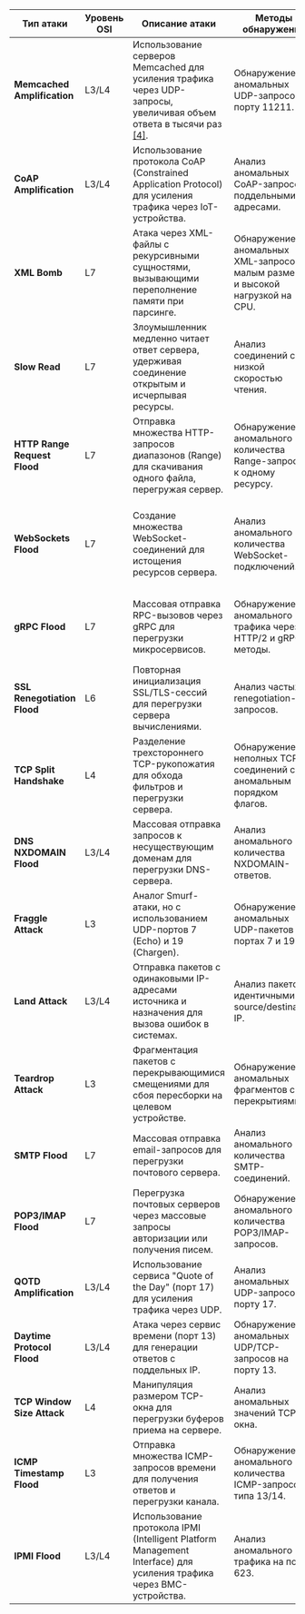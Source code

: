 | Тип атаки | Уровень OSI | Описание атаки | Методы обнаружения | Методы предотвращения | Источник |
|---|---|---|---|---|---|
| **Memcached Amplification** | L3/L4 | Использование серверов Memcached для усиления трафика через UDP-запросы, увеличивая объем ответа в тысячи раз [[4]](https://example.com ). | Обнаружение аномальных UDP-запросов к порту 11211. | Блокировка внешнего доступа к Memcached; ограничение скорости запросов. | — |
| **CoAP Amplification** | L3/L4 | Использование протокола CoAP (Constrained Application Protocol) для усиления трафика через IoT-устройства. | Анализ аномальных CoAP-запросов с поддельными IP-адресами. | Отключение ненужных CoAP-сервисов; фильтрация трафика. | — |
| **XML Bomb** | L7 | Атака через XML-файлы с рекурсивными сущностями, вызывающими переполнение памяти при парсинге. | Обнаружение аномальных XML-запросов с малым размером и высокой нагрузкой на CPU. | Отключение обработки DTD (Document Type Definitions); использование парсеров с защитой от XXE. | — |
| **Slow Read** | L7 | Злоумышленник медленно читает ответ сервера, удерживая соединение открытым и исчерпывая ресурсы. | Анализ соединений с низкой скоростью чтения. | Ограничение времени жизни соединения; снижение скорости ответа при подозрении на атаку. | — |
| **HTTP Range Request Flood** | L7 | Отправка множества HTTP-запросов диапазонов (Range) для скачивания одного файла, перегружая сервер. | Обнаружение аномального количества Range-запросов к одному ресурсу. | Ограничение количества Range-запросов на IP; блокировка повторяющихся запросов. | — |
| **WebSockets Flood** | L7 | Создание множества WebSocket-соединений для истощения ресурсов сервера. | Анализ аномального количества WebSocket-подключений. | Ограничение количества соединений на IP; проверка подлинности перед установлением соединения. | — |
| **gRPC Flood** | L7 | Массовая отправка RPC-вызовов через gRPC для перегрузки микросервисов. | Обнаружение аномального трафика через HTTP/2 и gRPC-методы. | Ограничение скорости вызовом gRPC; использование WAF для анализа содержимого. | — |
| **SSL Renegotiation Flood** | L6 | Повторная инициализация SSL/TLS-сессий для перегрузки сервера вычислениями. | Анализ частых renegotiation-запросов. | Ограничение количества renegotiation на соединение; обновление TLS-библиотек. | — |
| **TCP Split Handshake** | L4 | Разделение трехстороннего TCP-рукопожатия для обхода фильтров и перегрузки сервера. | Обнаружение неполных TCP-соединений с аномальным порядком флагов. | Настройка брандмауэров для отслеживания состояния соединения. | — |
| **DNS NXDOMAIN Flood** | L3/L4 | Массовая отправка запросов к несуществующим доменам для перегрузки DNS-сервера. | Анализ аномального количества NXDOMAIN-ответов. | Кэширование ответов; ограничение скорости запросов на IP. | — |
| **Fraggle Attack** | L3 | Аналог Smurf-атаки, но с использованием UDP-портов 7 (Echo) и 19 (Chargen). | Обнаружение аномальных UDP-пакетов на портах 7 и 19. | Блокировка портов 7 и 19 на внешних интерфейсах. | — |
| **Land Attack** | L3/L4 | Отправка пакетов с одинаковыми IP-адресами источника и назначения для вызова ошибок в системах. | Анализ пакетов с идентичными source/destination IP. | Фильтрация таких пакетов на брандмауэрах. | — |
| **Teardrop Attack** | L3 | Фрагментация пакетов с перекрывающимися смещениями для сбоя пересборки на целевом устройстве. | Обнаружение аномальных фрагментов с перекрытиями. | Обновление ОС и драйверов; отключение фрагментации IPv4/IPv6. | — |
| **SMTP Flood** | L7 | Массовая отправка email-запросов для перегрузки почтового сервера. | Анализ аномального количества SMTP-соединений. | Ограничение скорости SMTP-запросов; использование спам-фильтров. | — |
| **POP3/IMAP Flood** | L7 | Перегрузка почтовых серверов через массовые запросы авторизации или получения писем. | Обнаружение аномального количества POP3/IMAP-запросов. | Ограничение количества подключений на IP; двухфакторная аутентификация. | — |
| **QOTD Amplification** | L3/L4 | Использование сервиса "Quote of the Day" (порт 17) для усиления трафика через UDP. | Анализ аномальных UDP-запросов на порту 17. | Отключение QOTD-сервиса; фильтрация трафика. | — |
| **Daytime Protocol Flood** | L3/L4 | Атака через сервис времени (порт 13) для генерации ответов с поддельных IP. | Обнаружение аномальных UDP/TCP-запросов на порту 13. | Блокировка порта 13; ограничение скорости запросов. | — |
| **TCP Window Size Attack** | L4 | Манипуляция размером TCP-окна для перегрузки буферов приема на сервере. | Анализ аномальных значений TCP-окна. | Настройка брандмауэров для нормализации размера окна. | — |
| **ICMP Timestamp Flood** | L3 | Отправка множества ICMP-запросов времени для получения ответов и перегрузки канала. | Обнаружение аномального количества ICMP-запросов типа 13/14. | Блокировка ICMP-запросов времени на маршрутизаторах. | — |
| **IPMI Flood** | L3/L4 | Использование протокола IPMI (Intelligent Platform Management Interface) для усиления трафика через BMC-устройства. | Анализ аномального трафика на порту 623. | Отключение внешнего доступа к IPMI; обновление прошивки BMC. | — |
